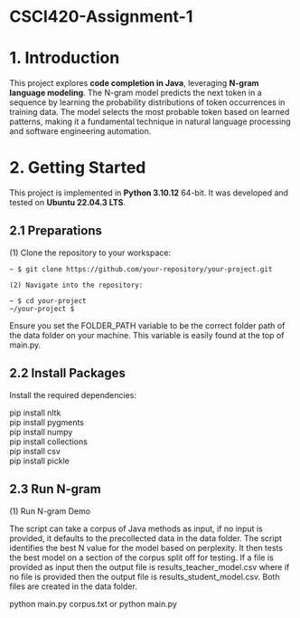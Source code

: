 # CSCI420-Assignment-1

# **1. Introduction**  
This project explores **code completion in Java**, leveraging **N-gram language modeling**. The N-gram model predicts the next token in a sequence by learning the probability distributions of token occurrences in training data. The model selects the most probable token based on learned patterns, making it a fundamental technique in natural language processing and software engineering automation.  

# **2. Getting Started**  

This project is implemented in **Python 3.10.12** 64-bit. It was developed and tested on **Ubuntu 22.04.3 LTS**.  

## **2.1 Preparations**  

(1) Clone the repository to your workspace:  
```shell
~ $ git clone https://github.com/your-repository/your-project.git

(2) Navigate into the repository:

~ $ cd your-project
~/your-project $
```

Ensure you set the FOLDER_PATH variable to be the correct folder path of the data folder on your machine. This variable is easily found at the top of main.py.

## **2.2 Install Packages**

Install the required dependencies:

pip install nltk \
pip install pygments \
pip install numpy \
pip install collections \
pip install csv \
pip install pickle

## **2.3 Run N-gram**

(1) Run N-gram Demo

The script can take a corpus of Java methods as input, if no input is provided, it defaults to the precollected data in the data folder. The script identifies the best N value for the model based on perplexity. It then tests the best model on a section of the corpus split off for testing. If a file is provided as input then the output file is results_teacher_model.csv where if no file is provided then the output file is results_student_model.csv. Both files are created in the data folder. 

python main.py corpus.txt or python main.py